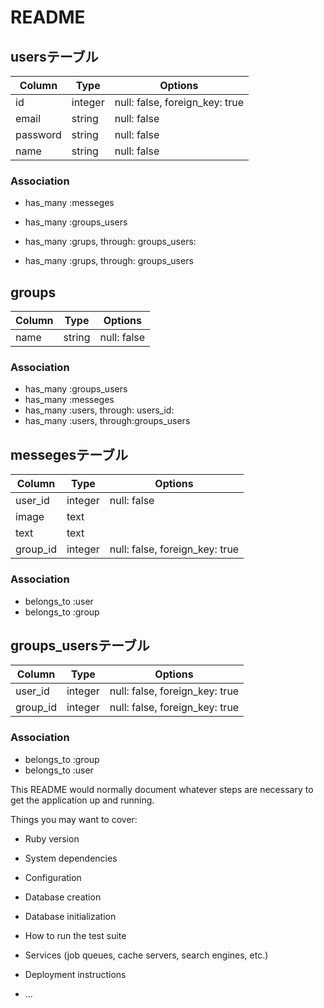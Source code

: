 # README
## usersテーブル
|Column|Type|Options|
|------|----|-------|
|id|integer|null: false, foreign_key: true|
|email|string|null: false |
|password|string|null: false |
|name|string|null: false|

### Association
- has_many :messeges
- has_many :groups_users

- has_many :grups, through: groups_users:
- has_many :grups, through: groups_users

## groups
|Column|Type|Options|
|------|----|-------|
|name|string|null: false|

### Association
- has_many :groups_users
- has_many :messeges
- has_many :users, through: users_id:
- has_many :users, through:groups_users

## messegesテーブル
|Column|Type|Options|
|------|----|-------|
|user_id|integer|null: false|
|image|text|
|text|text|
|group_id|integer|null: false, foreign_key: true|

### Association
- belongs_to :user
- belongs_to :group


## groups_usersテーブル

|Column|Type|Options|
|------|----|-------|
|user_id|integer|null: false, foreign_key: true|
|group_id|integer|null: false, foreign_key: true|

### Association
- belongs_to :group
- belongs_to :user

This README would normally document whatever steps are necessary to get the
application up and running.

Things you may want to cover:

* Ruby version

* System dependencies

* Configuration

* Database creation

* Database initialization

* How to run the test suite

* Services (job queues, cache servers, search engines, etc.)

* Deployment instructions

* ...

